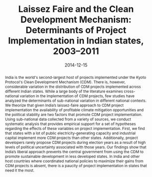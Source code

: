 ---
title: "Laissez Faire and the Clean Development Mechanism: Determinants of Project Implementation in Indian states, 2003–2011"
authors:
- admin
- Johannes Urpelainen
- Alice Xu
author_notes:
date: "2014-12-15"
doi: ""

# Publication type.
# Accepts a single type but formatted as a YAML list (for Hugo requirements).
# Enter a publication type from the CSL standard.
publication_types: ["article-journal"]

# Publication name and optional abbreviated publication name.
publication: "*Clean Technologies and Environmental Policy*, 16: 1687-1701"

abstract: India is the world's second-largest host of projects implemented under the Kyoto Protocol's Clean Development Mechanism (CDM). There is, however, considerable variation in the distribution of CDM projects implemented across different Indian states. While a large body of the literature examines cross-national variation in the implementation of CDM projects, few studies have analyzed the determinants of sub-national variation in different national contexts. We theorize that given India’s laissez-faire approach to CDM project implementation the availability of profitable climate mitigation opportunities and the political stability are two factors that promote CDM project implementation. Using sub-national data collected from a variety of sources, we conduct systematic analysis that provides empirical support for a set of hypotheses regarding the effects of these variables on project implementation. First, we find that states with a lot of public electricity-generating capacity and industrial capital implement more CDM projects than other states. Additionally, project developers rarely propose CDM projects during election years as a result of high levels of political uncertainty associated with those years. Our findings show that India’s liberal approach prevents the central government from using the CDM to promote sustainable development in less developed states. In India and other host countries where coordinated national policies to maximize their gains from CDM projects is absent, there is a paucity of project implementation in states that need it the most.

featured: false

# links:
# - name: ""
#   url: ""
url_pdf: https://link.springer.com/article/10.1007/s10098-014-0746-3
url_code: 
url_dataset: https://dataverse.harvard.edu/dataset.xhtml?persistentId=doi:10.7910/DVN/P8DBNN
url_poster: ''
url_project: ''
url_slides: ''
url_source: ''
url_video: ''
---